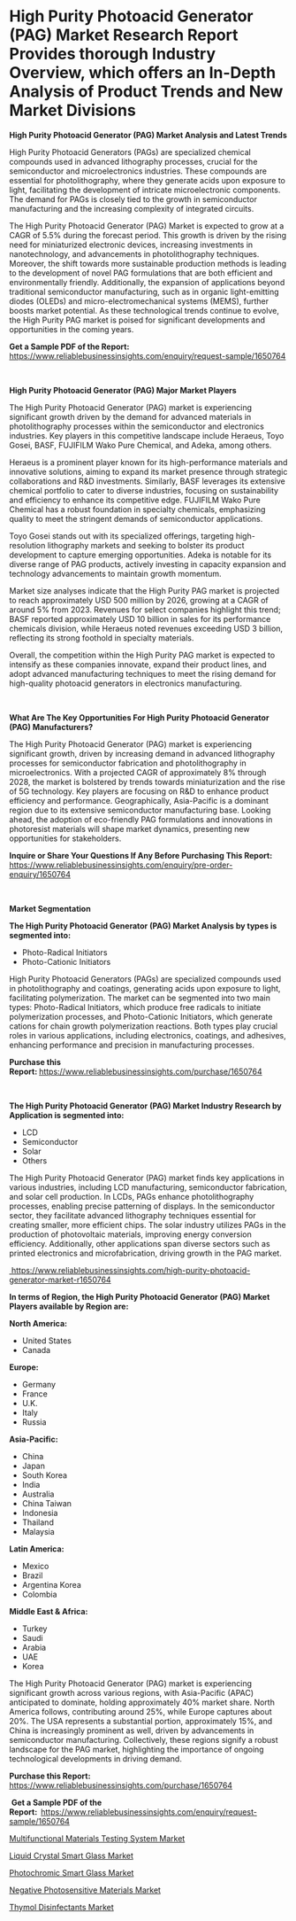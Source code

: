 <p><h1>High Purity Photoacid Generator (PAG) Market Research Report Provides thorough Industry Overview, which offers an In-Depth Analysis of Product Trends and New Market Divisions</h1></p><p><strong>High Purity Photoacid Generator (PAG) Market Analysis and Latest Trends</strong></p>
<p><p>High Purity Photoacid Generators (PAGs) are specialized chemical compounds used in advanced lithography processes, crucial for the semiconductor and microelectronics industries. These compounds are essential for photolithography, where they generate acids upon exposure to light, facilitating the development of intricate microelectronic components. The demand for PAGs is closely tied to the growth in semiconductor manufacturing and the increasing complexity of integrated circuits.</p><p>The High Purity Photoacid Generator (PAG) Market is expected to grow at a CAGR of 5.5% during the forecast period. This growth is driven by the rising need for miniaturized electronic devices, increasing investments in nanotechnology, and advancements in photolithography techniques. Moreover, the shift towards more sustainable production methods is leading to the development of novel PAG formulations that are both efficient and environmentally friendly. Additionally, the expansion of applications beyond traditional semiconductor manufacturing, such as in organic light-emitting diodes (OLEDs) and micro-electromechanical systems (MEMS), further boosts market potential. As these technological trends continue to evolve, the High Purity PAG market is poised for significant developments and opportunities in the coming years.</p></p>
<p><strong>Get a Sample PDF of the Report:&nbsp;</strong> <a href="https://www.reliablebusinessinsights.com/enquiry/request-sample/1650764?utm_campaign=1113&utm_medium=2&utm_source=Github&utm_content=ia&utm_term=26092024&utm_id=high-purity-photoacid-generator-pag">https://www.reliablebusinessinsights.com/enquiry/request-sample/1650764</a></p>
<p>&nbsp;</p>
<p><strong>High Purity Photoacid Generator (PAG) Major Market Players</strong></p>
<p><p>The High Purity Photoacid Generator (PAG) market is experiencing significant growth driven by the demand for advanced materials in photolithography processes within the semiconductor and electronics industries. Key players in this competitive landscape include Heraeus, Toyo Gosei, BASF, FUJIFILM Wako Pure Chemical, and Adeka, among others. </p><p>Heraeus is a prominent player known for its high-performance materials and innovative solutions, aiming to expand its market presence through strategic collaborations and R&D investments. Similarly, BASF leverages its extensive chemical portfolio to cater to diverse industries, focusing on sustainability and efficiency to enhance its competitive edge. FUJIFILM Wako Pure Chemical has a robust foundation in specialty chemicals, emphasizing quality to meet the stringent demands of semiconductor applications.</p><p>Toyo Gosei stands out with its specialized offerings, targeting high-resolution lithography markets and seeking to bolster its product development to capture emerging opportunities. Adeka is notable for its diverse range of PAG products, actively investing in capacity expansion and technology advancements to maintain growth momentum.</p><p>Market size analyses indicate that the High Purity PAG market is projected to reach approximately USD 500 million by 2026, growing at a CAGR of around 5% from 2023. Revenues for select companies highlight this trend; BASF reported approximately USD 10 billion in sales for its performance chemicals division, while Heraeus noted revenues exceeding USD 3 billion, reflecting its strong foothold in specialty materials.</p><p>Overall, the competition within the High Purity PAG market is expected to intensify as these companies innovate, expand their product lines, and adopt advanced manufacturing techniques to meet the rising demand for high-quality photoacid generators in electronics manufacturing.</p></p>
<p>&nbsp;</p>
<p><strong>What Are The Key Opportunities For High Purity Photoacid Generator (PAG) Manufacturers?</strong></p>
<p><p>The High Purity Photoacid Generator (PAG) market is experiencing significant growth, driven by increasing demand in advanced lithography processes for semiconductor fabrication and photolithography in microelectronics. With a projected CAGR of approximately 8% through 2028, the market is bolstered by trends towards miniaturization and the rise of 5G technology. Key players are focusing on R&D to enhance product efficiency and performance. Geographically, Asia-Pacific is a dominant region due to its extensive semiconductor manufacturing base. Looking ahead, the adoption of eco-friendly PAG formulations and innovations in photoresist materials will shape market dynamics, presenting new opportunities for stakeholders.</p></p>
<p><strong>Inquire or Share Your Questions If Any Before Purchasing This Report:</strong> <a href="https://www.reliablebusinessinsights.com/enquiry/pre-order-enquiry/1650764?utm_campaign=1113&utm_medium=2&utm_source=Github&utm_content=ia&utm_term=26092024&utm_id=high-purity-photoacid-generator-pag">https://www.reliablebusinessinsights.com/enquiry/pre-order-enquiry/1650764</a></p>
<p>&nbsp;</p>
<p><strong>Market Segmentation</strong></p>
<p><strong>The High Purity Photoacid Generator (PAG) Market Analysis by types is segmented into:</strong></p>
<p><ul><li>Photo-Radical Initiators</li><li>Photo-Cationic Initiators</li></ul></p>
<p><p>High Purity Photoacid Generators (PAGs) are specialized compounds used in photolithography and coatings, generating acids upon exposure to light, facilitating polymerization. The market can be segmented into two main types: Photo-Radical Initiators, which produce free radicals to initiate polymerization processes, and Photo-Cationic Initiators, which generate cations for chain growth polymerization reactions. Both types play crucial roles in various applications, including electronics, coatings, and adhesives, enhancing performance and precision in manufacturing processes.</p></p>
<p><strong>Purchase this Report:&nbsp;</strong><a href="https://www.reliablebusinessinsights.com/purchase/1650764?utm_campaign=1113&utm_medium=2&utm_source=Github&utm_content=ia&utm_term=26092024&utm_id=high-purity-photoacid-generator-pag">https://www.reliablebusinessinsights.com/purchase/1650764</a></p>
<p>&nbsp;</p>
<p><strong>The High Purity Photoacid Generator (PAG) Market Industry Research by Application is segmented into:</strong></p>
<p><ul><li>LCD</li><li>Semiconductor</li><li>Solar</li><li>Others</li></ul></p>
<p><p>The High Purity Photoacid Generator (PAG) market finds key applications in various industries, including LCD manufacturing, semiconductor fabrication, and solar cell production. In LCDs, PAGs enhance photolithography processes, enabling precise patterning of displays. In the semiconductor sector, they facilitate advanced lithography techniques essential for creating smaller, more efficient chips. The solar industry utilizes PAGs in the production of photovoltaic materials, improving energy conversion efficiency. Additionally, other applications span diverse sectors such as printed electronics and microfabrication, driving growth in the PAG market.</p></p>
<p><a href="https://www.reliablebusinessinsights.com/high-purity-photoacid-generator-market-r1650764?utm_campaign=1113&utm_medium=2&utm_source=Github&utm_content=ia&utm_term=26092024&utm_id=high-purity-photoacid-generator-pag">&nbsp;https://www.reliablebusinessinsights.com/high-purity-photoacid-generator-market-r1650764</a></p>
<p><strong>In terms of Region, the High Purity Photoacid Generator (PAG) Market Players available by Region are:</strong></p>
<p>
    <p> <strong> North America: </strong>
        <ul>
            <li>United States</li>
            <li>Canada</li>
        </ul>
        </p> 
    <p> <strong> Europe: </strong>
        <ul>
            <li>Germany</li>
            <li>France</li>
            <li>U.K.</li>
            <li>Italy</li>
            <li>Russia</li>
        </ul>
        </p> 
    <p> <strong> Asia-Pacific: </strong>
        <ul>
            <li>China</li>
            <li>Japan</li>
            <li>South Korea</li>
            <li>India</li>
            <li>Australia</li>
            <li>China Taiwan</li>
            <li>Indonesia</li>
            <li>Thailand</li>
            <li>Malaysia</li>
        </ul>
        </p> 
    <p> <strong> Latin America: </strong>
        <ul>
            <li>Mexico</li>
            <li>Brazil</li>
            <li>Argentina Korea</li>
            <li>Colombia</li>
        </ul>
        </p> 
    <p> <strong> Middle East & Africa: </strong>
        <ul>
            <li>Turkey</li>
            <li>Saudi</li>
            <li>Arabia</li>
            <li>UAE</li>
            <li>Korea</li>
        </ul>
    </p>
    </p>
<p><p>The High Purity Photoacid Generator (PAG) market is experiencing significant growth across various regions, with Asia-Pacific (APAC) anticipated to dominate, holding approximately 40% market share. North America follows, contributing around 25%, while Europe captures about 20%. The USA represents a substantial portion, approximately 15%, and China is increasingly prominent as well, driven by advancements in semiconductor manufacturing. Collectively, these regions signify a robust landscape for the PAG market, highlighting the importance of ongoing technological developments in driving demand.</p></p>
<p><strong>Purchase this Report: </strong><a href="https://www.reliablebusinessinsights.com/purchase/1650764?utm_campaign=1113&utm_medium=2&utm_source=Github&utm_content=ia&utm_term=26092024&utm_id=high-purity-photoacid-generator-pag">https://www.reliablebusinessinsights.com/purchase/1650764</a></p>
<p>&nbsp;<strong>Get a Sample PDF of the Report:&nbsp;&nbsp;</strong><a href="https://www.reliablebusinessinsights.com/enquiry/request-sample/1650764?utm_campaign=1113&utm_medium=2&utm_source=Github&utm_content=ia&utm_term=26092024&utm_id=high-purity-photoacid-generator-pag">https://www.reliablebusinessinsights.com/enquiry/request-sample/1650764</a></p>
<p><strong></strong></p>
<p><p><a href="https://github.com/mozsorpen/Market-Research-Report-List-1/blob/main/multifunctional-materials-testing-system-market.md?utm_campaign=1113&utm_medium=2&utm_source=Github&utm_content=ia&utm_term=26092024&utm_id=high-purity-photoacid-generator-pag">Multifunctional Materials Testing System Market</a></p><p><a href="https://www.linkedin.com/pulse/liquid-crystal-smart-glass-market-trends-strategic-insights-56age?trackingId=SXBMDhbNTK%2BZNDJBUXhqBA%3D%3D&utm_campaign=1113&utm_medium=2&utm_source=Github&utm_content=ia&utm_term=26092024&utm_id=high-purity-photoacid-generator-pag">Liquid Crystal Smart Glass Market</a></p><p><a href="https://www.linkedin.com/pulse/comprehensive-look-product-type-cdo-glassagx-application-x4cte?trackingId=F38GGeXHT%2BShQu3zybXynw%3D%3D&utm_campaign=1113&utm_medium=2&utm_source=Github&utm_content=ia&utm_term=26092024&utm_id=high-purity-photoacid-generator-pag">Photochromic Smart Glass Market</a></p><p><a href="https://github.com/ChristyMAguilar/Market-Research-Report-List-1/blob/main/negative-photosensitive-materials-market.md?utm_campaign=1113&utm_medium=2&utm_source=Github&utm_content=ia&utm_term=26092024&utm_id=high-purity-photoacid-generator-pag">Negative Photosensitive Materials Market</a></p><p><a href="https://issuu.com/reportprime-2/docs/thymol-disinfectants-market-size-20_a2ad1edde9b62c?utm_campaign=1113&utm_medium=2&utm_source=Github&utm_content=ia&utm_term=26092024&utm_id=high-purity-photoacid-generator-pag">Thymol Disinfectants Market</a></p></p>